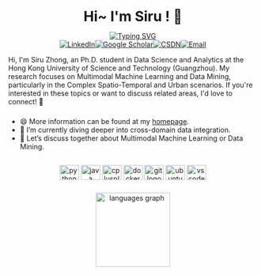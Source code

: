 <br clear="both">

<h1 align="center" style="margin: 10px; padding: 0px;">Hi~ I'm Siru ! 👋</h1> 

<p align="center">
<a href="https://git.io/typing-svg"><img src="https://readme-typing-svg.herokuapp.com?font=Fira+Code&pause=1000&color=1E90FF&center=true&vCenter=true&repeat=false&width=435&lines=A+Multimodal+Learning+Researcher" alt="Typing SVG" /></a> <br>
<a href="https://linkedin.com/in/siruzhong"><img src="https://img.shields.io/badge/LinkedIn-%230077B5.svg?&style=flat-square&logo=linkedin&logoColor=white" alt="LinkedIn" /></a><a href="https://scholar.google.co.uk/citations?user=3KMb5mUAAAAJ"><img src="https://img.shields.io/badge/Google%20Scholar-%234285F4.svg?&style=flat-square&logo=google-scholar&logoColor=white" alt="Google Scholar" /></a><a href="https://bareth.blog.csdn.net/"><img src="https://img.shields.io/badge/CSDN-%23EE4444.svg?&style=flat-square&logo=csdn&logoColor=white" alt="CSDN" /></a><a href="mailto:siruzhong@outlook.com"><img src="https://img.shields.io/badge/-Email-red?style=flat-square&logo=gmail&logoColor=white" alt="Email"/></a>

</p>

<div align="center">

</div>

<p align="left">Hi, I'm Siru Zhong, an Ph.D. student in Data Science and Analytics at the Hong Kong University of Science and Technology (Guangzhou). My research focuses on Multimodal Machine Learning and Data Mining, particularly in the Complex Spatio-Temporal and Urban scenarios. If you're interested in these topics or want to discuss related areas, I'd love to connect! 🤝 </p> 

###

- 😄 More information can be found at my [homepage](https://siruzhong.github.io/).
- 🌱 I’m currently diving deeper into cross-domain data integration.
- 💬 Let’s discuss together about Multimodal Machine Learning or Data Mining.




##

<div align="center">
  <img src="https://cdn.jsdelivr.net/gh/devicons/devicon/icons/python/python-original.svg" height="30" width="39" alt="python logo"  />
  <img src="https://cdn.jsdelivr.net/gh/devicons/devicon/icons/java/java-original.svg" height="30" width="39" alt="java logo"  />
  <img src="https://cdn.jsdelivr.net/gh/devicons/devicon/icons/cplusplus/cplusplus-original.svg" height="30" width="39" alt="cplusplus logo"  />
  <img src="https://cdn.jsdelivr.net/gh/devicons/devicon/icons/docker/docker-original.svg" height="30" width="39" alt="docker logo"  />
  <img src="https://cdn.jsdelivr.net/gh/devicons/devicon/icons/git/git-original.svg" height="30" width="39" alt="git logo"  />
  <img src="https://cdn.jsdelivr.net/gh/devicons/devicon/icons/ubuntu/ubuntu-plain.svg" height="30" width="39" alt="ubuntu logo"  />
  <img src="https://cdn.jsdelivr.net/gh/devicons/devicon/icons/vscode/vscode-original.svg" height="30" width="39" alt="vscode logo"  />
</div>

###

<div align="center">
  <img src="https://github-readme-stats.vercel.app/api/top-langs?locale=en&hide_title=false&layout=compact&card_width=320&langs_count=4&theme=github_dark&hide_border=false&custom_title=Languages&exclude_repo=Repo1,Repo2,Repo3&hide=jupyter%20notebook&username=siruzhong" height="150" alt="languages graph"  />
</div>
